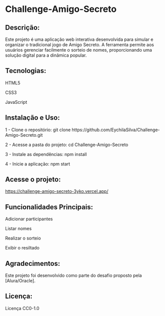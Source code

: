 # Challenge-Amigo-Secreto

<h2>Descrição:</h2>
Este projeto é uma aplicação web interativa desenvolvida para simular e organizar o tradicional jogo de Amigo Secreto. A ferramenta permite aos usuários gerenciar facilmente o sorteio de nomes, proporcionando uma solução digital para a dinâmica popular.

<h2>Tecnologias:</h2>
<p>HTML5</p>
<p>CSS3</p>
<p>JavaScript</p>

<h2>Instalação e Uso:</h2>

<p>1 - Clone o repositório: git clone https://github.com/EychilaSilva/Challenge-Amigo-Secreto.git</p>
<p></p>2 - Acesse a pasta do projeto: cd Challenge-Amigo-Secreto</p>
<p></p>3 - Instale as dependências: npm install</p>
<p></p>4 - Inicie a aplicação: npm start</p>

<h2>Acesse o projeto:</h2>

https://challenge-amigo-secreto-3yko.vercel.app/

<h2>Funcionalidades Principais:</h2>

<p>Adicionar participantes</p>
<p>Listar nomes</p>
<p>Realizar o sorteio</p>
<p>Exibir o resiltado</p>

<h2>Agradecimentos:</h2>
Este projeto foi desenvolvido como parte do desafio proposto pela [Alura/Oracle].

<h2>Licença:</h2>
Licença CC0-1.0
